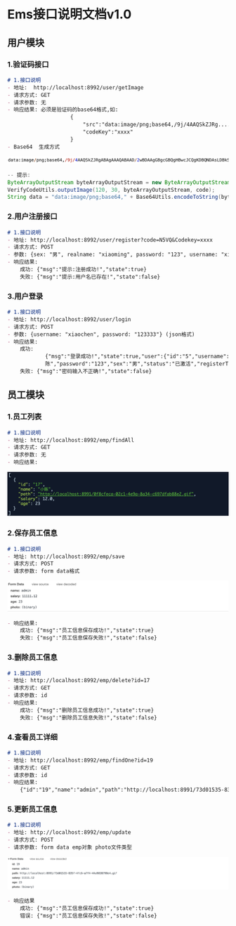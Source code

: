 # Ems接口说明文档v1.0

## 用户模块

### 1.验证码接口

```markdown
# 1.接口说明
- 地址:  http://localhost:8992/user/getImage
- 请求方式: GET
- 请求参数: 无
- 响应结果: 必须是验证码的base64格式,如:
					{
						"src":"data:image/png;base64,/9j/4AAQSkZJRg......",
						"codeKey":"xxxx"
					}
- Base64  生成方式
```

![image-20200730184050425](Ems前后端分离接口说明文档v1.0.assets/image-20200730184050425.png)

```java
-- 提示:
ByteArrayOutputStream byteArrayOutputStream = new ByteArrayOutputStream();
VerifyCodeUtils.outputImage(120, 30, byteArrayOutputStream, code);
String data = "data:image/png;base64," + Base64Utils.encodeToString(byteArrayOutputStream.toByteArray());
```

### 2.用户注册接口

```markdown
# 1.接口说明
- 地址: http://localhost:8992/user/register?code=N5VQ&Codekey=xxxx
- 请求方式: POST
- 参数: {sex: "男", realname: "xiaoming", password: "123", username: "xiaozhang"} (json格式)
- 响应结果:
	成功: {"msg":"提示:注册成功!","state":true}
	失败: {"msg":"提示:用户名已存在!","state":false}
```

### 3.用户登录

```markdown
# 1.接口说明
- 地址: http://localhost:8992/user/login
- 请求方式: POST
- 参数: {username: "xiaochen", password: "123333"} (json格式)
- 响应结果:
	成功: 
			{"msg":"登录成功!","state":true,"user":{"id":"5","username":"xiaochen","realname":"小
			陈","password":"123","sex":"男","status":"已激活","registerTime":null}}
	失败: {"msg":"密码输入不正确!","state":false}
```

## 员工模块

### 1.员工列表

```markdown
# 1.接口说明
- 地址: http://localhost:8992/emp/findAll
- 请求方式: GET
- 请求参数: 无
- 响应结果:
```

![image-20200730185419902](Ems前后端分离接口说明文档v1.0.assets/image-20200730185419902.png)

### 2.保存员工信息

```markdown
# 1.接口说明
- 地址: http://localhost:8992/emp/save
- 请求方式: POST
- 请求参数: form data格式
```

![image-20200730185835517](Ems前后端分离接口说明文档v1.0.assets/image-20200730185835517.png)

```markdown
- 响应结果:
	成功: {"msg":"员工信息保存成功!","state":true}
	失败: {"msg":"员工信息保存失败!","state":false}
```

### 3.删除员工信息

```markdown
# 1.接口说明
- 地址: http://localhost:8992/emp/delete?id=17
- 请求方式: GET
- 请求参数: id
- 响应结果:
	成功: {"msg":"删除员工信息成功!","state":true}
	失败: {"msg":"删除员工信息失败!","state":false}
```

### 4.查看员工详细

```markdown
# 1.接口说明
- 地址: http://localhost:8992/emp/findOne?id=19
- 请求方式: GET
- 请求参数: id
- 响应结果:
	{"id":"19","name":"admin","path":"http://localhost:8991/73d01535-835f-4fc6-a7f4-44a9038798e4.gif","salary":11111.12,"age":23}
```

### 5.更新员工信息

```markdown
# 1.接口说明
- 地址: http://localhost:8992/emp/update
- 请求方式: POST
- 请求参数: form data emp对象 photo文件类型
```

![image-20200730204005072](Ems前后端分离接口说明文档v1.0.assets/image-20200730204005072.png)

```markdown
- 响应结果
	成功: {"msg":"员工信息保存成功!","state":true}
	错误: {"msg":"员工信息保存失败!","state":false}
```







